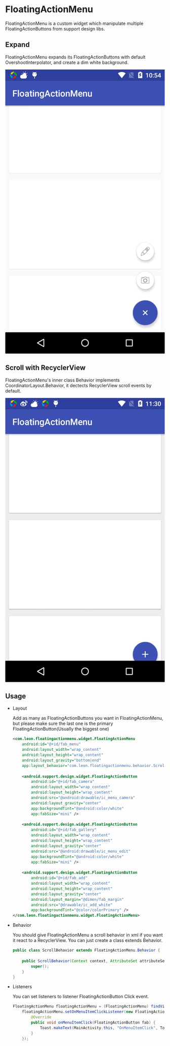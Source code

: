 # FloatingActionMenu
FloatingActionMenu is a custom widget which manipulate multiple FloatingActionButtons from support design libs.

## Expand ##
FloatingActionMenu expands its FloatingActionButtons with default OvershootInterpolator, and create a dim white background.

![](img/expand.jpg)

## Scroll with RecyclerView ##
FloatingActionMenu's inner class Behavior implements CoordinatorLayout.Behavior<FloatingActionMenu>, it dectects RecyclerView scroll events by default. 

![](img/scroll.jpg)

## Usage ##
* Layout

	Add as many as FloatingActionButtons you want in FloatingActionMenu, but please make sure the last one is the primary FloatingActionButton(Usually the biggest one)

	```xml
	<com.leon.floatingactionmenu.widget.FloatingActionMenu
        android:id="@+id/fab_menu"
        android:layout_width="wrap_content"
        android:layout_height="wrap_content"
        android:layout_gravity="bottom|end"
        app:layout_behavior="com.leon.floatingactionmenu.behavior.ScrollBehavior">

        <android.support.design.widget.FloatingActionButton
            android:id="@+id/fab_camera"
            android:layout_width="wrap_content"
            android:layout_height="wrap_content"
            android:src="@android:drawable/ic_menu_camera"
            android:layout_gravity="center"
            app:backgroundTint="@android:color/white"
            app:fabSize="mini" />

        <android.support.design.widget.FloatingActionButton
            android:id="@+id/fab_gallery"
            android:layout_width="wrap_content"
            android:layout_height="wrap_content"
            android:layout_gravity="center"
            android:src="@android:drawable/ic_menu_edit"
            app:backgroundTint="@android:color/white"
            app:fabSize="mini" />

        <android.support.design.widget.FloatingActionButton
            android:id="@+id/fab_add"
            android:layout_width="wrap_content"
            android:layout_height="wrap_content"
            android:layout_gravity="center"
            android:layout_margin="@dimen/fab_margin"
            android:src="@drawable/ic_add_white"
            app:backgroundTint="@color/colorPrimary" />
    </com.leon.floatingactionmenu.widget.FloatingActionMenu>
	```

* Behavior

	You should give FloatingActionMenu a scroll behavior in xml if you want it react to a RecyclerView. You can just create a class extends Behavior.

	```java
	public class ScrollBehavior extends FloatingActionMenu.Behavior {

    	public ScrollBehavior(Context context, AttributeSet attributeSet) {
        	super();
   	 	}
	}
	```
* Listeners

	You can set listeners to listener FloatingActionButton Click event.
	```java
	FloatingActionMenu floatingActionMenu = (FloatingActionMenu) findViewById(R.id.fab_menu);
        floatingActionMenu.setOnMenuItemClickListener(new FloatingActionMenu.OnMenuItemClickListener() {
            @Override
            public void onMenuItemClick(FloatingActionButton fab) {
                Toast.makeText(MainActivity.this, "OnMenuItemClick", Toast.LENGTH_SHORT).show();
            }
        });
  	```